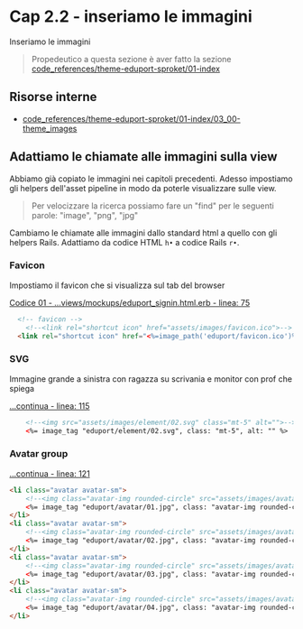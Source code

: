 # <a name="top"></a> Cap 2.2 - inseriamo le immagini

Inseriamo le immagini

> Propedeutico a questa sezione è aver fatto la sezione [code_references/theme-eduport-sproket/01-index]()



## Risorse interne

- [code_references/theme-eduport-sproket/01-index/03_00-theme_images]()



## Adattiamo le chiamate alle immagini sulla view

Abbiamo già copiato le immagini nei capitoli precedenti.
Adesso impostiamo gli helpers dell'asset pipeline in modo da poterle visualizzare sulle view.

> Per velocizzare la ricerca possiamo fare un "find" per le seguenti parole: "image", "png", "jpg"

Cambiamo le chiamate alle immagini dallo standard html a quello con gli helpers Rails.
Adattiamo da codice HTML `h•` a codice Rails `r•`.


### Favicon

Impostiamo il favicon che si visualizza sul tab del browser

[Codice 01 - ...views/mockups/eduport_signin.html.erb - linea: 75]()

```html
  <!-- favicon -->
	<!--<link rel="shortcut icon" href="assets/images/favicon.ico">-->
  <link rel="shortcut icon" href="<%=image_path('eduport/favicon.ico')%>">
```


### SVG

Immagine grande a sinistra con ragazza su scrivania e monitor con prof che spiega

[...continua - linea: 115]()

```html
    <!--<img src="assets/images/element/02.svg" class="mt-5" alt="">-->
    <%= image_tag "eduport/element/02.svg", class: "mt-5", alt: "" %>
```


### Avatar group


[...continua - linea: 121]()

```html
<li class="avatar avatar-sm">
    <!--<img class="avatar-img rounded-circle" src="assets/images/avatar/01.jpg" alt="avatar">-->
    <%= image_tag "eduport/avatar/01.jpg", class: "avatar-img rounded-circle", alt: "avatar" %>
</li>
<li class="avatar avatar-sm">
    <!--<img class="avatar-img rounded-circle" src="assets/images/avatar/02.jpg" alt="avatar">-->
    <%= image_tag "eduport/avatar/02.jpg", class: "avatar-img rounded-circle", alt: "avatar" %>
</li>
<li class="avatar avatar-sm">
    <!--<img class="avatar-img rounded-circle" src="assets/images/avatar/03.jpg" alt="avatar">-->
    <%= image_tag "eduport/avatar/03.jpg", class: "avatar-img rounded-circle", alt: "avatar" %>
</li>
<li class="avatar avatar-sm">
    <!--<img class="avatar-img rounded-circle" src="assets/images/avatar/04.jpg" alt="avatar">-->
    <%= image_tag "eduport/avatar/04.jpg", class: "avatar-img rounded-circle", alt: "avatar" %>
</li>
```
